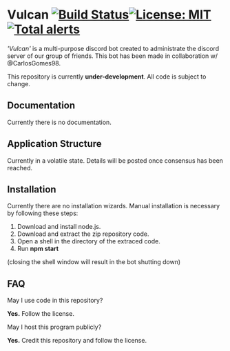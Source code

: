 # Vulcan [![Build Status](https://travis-ci.org/GitPaulo/Vulcan.svg?branch=master)](https://travis-ci.org/GitPaulo/Vulcan)[![License: MIT](https://img.shields.io/badge/License-MIT-yellow.svg)](https://opensource.org/licenses/MIT)[![Total alerts](https://img.shields.io/lgtm/alerts/g/GitPaulo/Vulcan.svg?logo=lgtm&logoWidth=18)](https://lgtm.com/projects/g/GitPaulo/Vulcan/alerts/)
*'Vulcan'* is a multi-purpose discord bot created to administrate the discord server of our group of friends. This bot has been made in collaboration w/ @CarlosGomes98.
  
This repository is currently **under-development**. All code is subject to change.

## Documentation
Currently there is no documentation.

## Application Structure
Currently in a volatile state. Details will be posted once consensus has been reached.

## Installation
Currently there are no installation wizards. Manual installation is necessary by following these steps:
1. Download and install node.js.
2. Download and extract the zip repository code.
3. Open a shell in the directory of the extraced code.
4. Run **npm start**

(closing the shell window will result in the bot shutting down)

## FAQ
May I use code in this repository?

**Yes.** Follow the license.
  
May I host this program publicly?

**Yes.** Credit this repository and follow the license.
